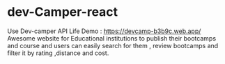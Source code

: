 # dev-Camper-react
Use Dev-camper API 
Life Demo : https://devcamp-b3b9c.web.app/
Awesome website for Educational institutions to publish their bootcamps and course and users can easily search for them , review bootcamps and filter it by rating ,distance and cost.
